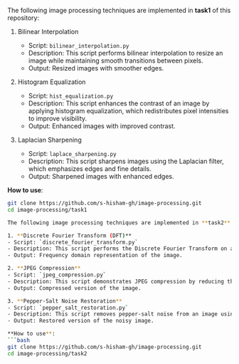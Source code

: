The following image processing techniques are implemented in **task1** of this repository:

1. Bilinear Interpolation
   - Script: `bilinear_interpolation.py`
   - Description: This script performs bilinear interpolation to resize an image while maintaining smooth transitions between pixels.
   - Output: Resized images with smoother edges.

2. Histogram Equalization
   - Script: `hist_equalization.py`
   - Description: This script enhances the contrast of an image by applying histogram equalization, which redistributes pixel intensities to improve visibility.
   - Output: Enhanced images with improved contrast.

3. Laplacian Sharpening
   - Script: `laplace_sharpening.py`
   - Description: This script sharpens images using the Laplacian filter, which emphasizes edges and fine details.
   - Output: Sharpened images with enhanced edges.


**How to use**:
   ```bash
   git clone https://github.com/s-hisham-gh/image-processing.git 
   cd image-processing/task1

The following image processing techniques are implemented in **task2** of this repository:

1. **Discrete Fourier Transform (DFT)**
   - Script: `discrete_fourier_transform.py`
   - Description: This script performs the Discrete Fourier Transform on an image to analyze its frequency components.
   - Output: Frequency domain representation of the image.

2. **JPEG Compression**
   - Script: `jpeg_compression.py`
   - Description: This script demonstrates JPEG compression by reducing the image file size while maintaining visual quality.
   - Output: Compressed version of the image.

3. **Pepper-Salt Noise Restoration**
   - Script: `pepper_salt_restoration.py`
   - Description: This script removes pepper-salt noise from an image using median filtering or other restoration techniques.
   - Output: Restored version of the noisy image.

**How to use**:
   ```bash
   git clone https://github.com/s-hisham-gh/image-processing.git 
   cd image-processing/task2
